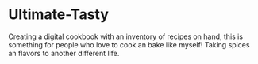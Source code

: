 # Ultimate-Tasty
Creating a digital cookbook with an inventory of recipes on hand, this is something for people who love to cook an bake like myself! Taking spices an flavors to another different life. 
